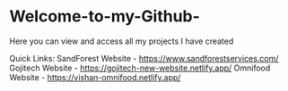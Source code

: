 # Welcome-to-my-Github-
Here you can view and access all my projects I have created

Quick Links:
  SandForest Website - https://www.sandforestservices.com/
  Gojitech Website - https://gojitech-new-website.netlify.app/
  Omnifood Website - https://vishan-omnifood.netlify.app/
